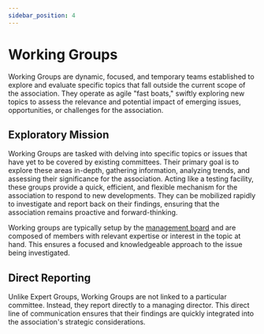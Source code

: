 ```yaml
---
sidebar_position: 4
---
```


# Working Groups

Working Groups are dynamic, focused, and temporary teams established to explore and evaluate specific topics that fall outside the current scope of the association. They operate as agile "fast boats," swiftly exploring new topics to assess the relevance and potential impact of emerging issues, opportunities, or challenges for the association.

## Exploratory Mission

 Working Groups are tasked with delving into specific topics or issues that have yet to be covered by existing committees. Their primary goal is to explore these areas in-depth, gathering information, analyzing trends, and assessing their significance for the association. Acting like a testing facility, these groups provide a quick, efficient, and flexible mechanism for the association to respond to new developments. They can be mobilized rapidly to investigate and report back on their findings, ensuring that the association remains proactive and forward-thinking.

 Working groups are typically setup by the [management board](./management-board.md) and are composed of members with relevant expertise or interest in the topic at hand. This ensures a focused and knowledgeable approach to the issue being investigated.

## Direct Reporting

Unlike Expert Groups, Working Groups are not linked to a particular committee. Instead, they report directly to a managing director. This direct line of communication ensures that their findings are quickly integrated into the association's strategic considerations.
